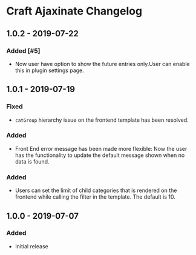 # Craft Ajaxinate Changelog

## 1.0.2 - 2019-07-22
### Added [#5]
- Now user have option to show the future entries only.User can enable this in plugin settings page.

## 1.0.1 - 2019-07-19
### Fixed
- `catGroup` hierarchy issue on the frontend template has been  resolved.

### Added
- Front End error message has been made more flexible: Now the user has the functionality to update the default message shown when no data is found.

### Added
- Users can set the limit of child categories that is rendered on the frontend while calling the filter in the template. The default is 10.


## 1.0.0 - 2019-07-07
### Added
- Initial release